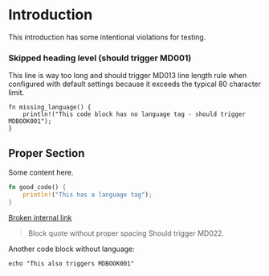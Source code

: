 # Introduction

This introduction has some intentional violations for testing.

### Skipped heading level (should trigger MD001)

This line is way too long and should trigger MD013 line length rule when configured with default settings because it exceeds the typical 80 character limit.

```
fn missing_language() {
    println!("This code block has no language tag - should trigger MDBOOK001");
}
```

## Proper Section

Some content here.

```rust
fn good_code() {
    println!("This has a language tag");
}
```

[Broken internal link](./nonexistent.md)

> Block quote without proper spacing
Should trigger MD022.

Another code block without language:

```
echo "This also triggers MDBOOK001"
```

